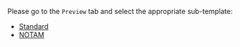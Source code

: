 Please go to the `Preview` tab and select the appropriate sub-template:

- [Standard](?expand=1&template=standard_template.md)
- [NOTAM](?expand=1&template=notam_template.md)
